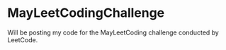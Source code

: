# MayLeetCodingChallenge

Will be posting my code for the MayLeetCoding challenge conducted by LeetCode.
